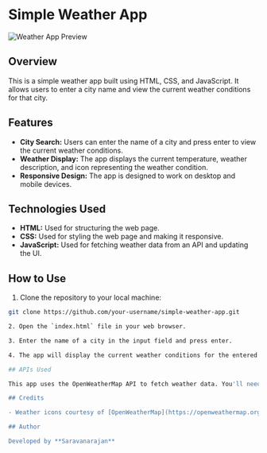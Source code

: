 # Simple Weather App

![Weather App Preview]()

## Overview
This is a simple weather app built using HTML, CSS, and JavaScript. It allows users to enter a city name and view the current weather conditions for that city.

## Features

- **City Search:** Users can enter the name of a city and press enter to view the current weather conditions.
- **Weather Display:** The app displays the current temperature, weather description, and icon representing the weather condition.
- **Responsive Design:** The app is designed to work on desktop and mobile devices.

## Technologies Used

- **HTML:** Used for structuring the web page.
- **CSS:** Used for styling the web page and making it responsive.
- **JavaScript:** Used for fetching weather data from an API and updating the UI.

## How to Use

1. Clone the repository to your local machine:
```bash
git clone https://github.com/your-username/simple-weather-app.git

2. Open the `index.html` file in your web browser.

3. Enter the name of a city in the input field and press enter.

4. The app will display the current weather conditions for the entered city.

## APIs Used

This app uses the OpenWeatherMap API to fetch weather data. You'll need to sign up for an API key [here](https://openweathermap.org/api) and replace the placeholder API key in the `script.js` file with your own API key.

## Credits

- Weather icons courtesy of [OpenWeatherMap](https://openweathermap.org/weather-conditions)

## Author 

Developed by **Saravanarajan**

